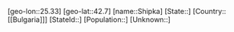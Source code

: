 ﻿---
location: [42.7,25.33]
mapzoom: [7,12] 
mapmarker: city 
type: City
tags:
- geo/City


SpocWebEntityId: 34233
isDeleted: false
confidential: public

---
[geo-lon::25.33]
[geo-lat::42.7]
[name::Shipka]
[State::]
[Country::[[Bulgaria]]]
[StateId::]
[Population::]
[Unknown::]

